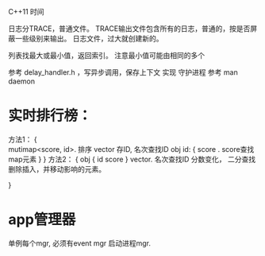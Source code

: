 




C++11 时间

日志分TRACE，普通文件。 TRACE输出文件包含所有的日志，普通的，按是否屏蔽一些级别来输出。
日志文件，过大就创建新的。

列表找最大或最小值，返回索引。 注意最小值可能由相同的多个

参考 delay_handler.h ，写异步调用，保存上下文
实现 守护进程 参考 man daemon


# 实时排行榜：
方法1：
{	
	mutimap<score, id>.  排序
	vector 存ID, 名次查找ID
	obj id:
	{
		score  . score查找map元素
	}
}
方法2：
{
	obj
	{
		id
		score
	}
	vector<obj>. 
	名次查找ID
	分数变化， 二分查找删除插入，并移动影响的元素。
	
}

# app管理器
 单例每个mgr,
 必须有event mgr
 启动进程mgr.